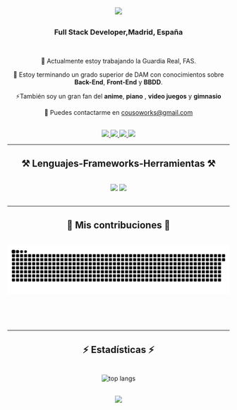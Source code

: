 

<h1 align="center">
    <a href="https://www.linkedin.com/in/jose-couso-perez" target="_blank" style="text-decoration: none;">
        <img src="https://readme-typing-svg.herokuapp.com/?font=Righteous&size=35&center=true&vCenter=true&width=500&height=70&duration=4000&lines=Hola+a+todos!+👋;+Soy+Jose+Couso;" />
    </a>
</h1>

<h3 align="center">Full Stack Developer,Madrid, España</h3>


<br/>

<div align="center">
 
 🔭 Actualmente estoy trabajando la Guardia Real, FAS.
 
 🌱 Estoy terminando un grado superior de DAM con conocimientos sobre **Back-End**,  **Front-End** y **BBDD**.

<!--💬 Pregúntame sobre: **Java, Python, SQL... o cualquier cosa-->

⚡También soy un gran fan del **anime**,  **piano** ,  **video juegos** y **gimnasio**
 
  💬 Puedes contactarme en cousoworks@gmail.com


  <br/>

 </div>


<div align="center"> 
   
  <a href="mailto:cousoworks@gmail.com">
    <img src="https://img.shields.io/badge/Gmail-333333?style=for-the-badge&logo=gmail&logoColor=red" />
  </a>
  <a href="https://www.linkedin.com/in/jose-couso-perez">
    <img src="https://img.shields.io/badge/LinkedIn-0077B5?style=for-the-badge&logo=linkedin&logoColor=white" target="_blank" />
  </a>
  <a href="https://blayneraptor.github.io/Portfolio_Piano/">
     <img src="https://img.shields.io/badge/Portfolio-FF5722?style=for-the-badge&logo=todoist&logoColor=white" target="_blank" /> 
  </a>
   <a href="https://www.credly.com/users/jose-pascual-couso-perez" target="_blank">
    <img src="https://img.shields.io/badge/-Credly-FF6B00?style=for-the-badge&logo=credly&logoColor=white" />
  </a>
</div>

 <hr/>
 
<h2 align="center">⚒️ Lenguajes-Frameworks-Herramientas ⚒️</h2>
<br/>
<div align="center">
    <img src="https://skillicons.dev/icons?i=bootstrap,html,css,js,vscode,github,git" />
    <img src="https://skillicons.dev/icons?i=python,java,mysql,devto,discord,gitlab,notion,androidstudio,windows,linux" /><br>
</div>

<br/>
<hr/>

<div align="center">
  <h2>🐍 Mis contribuciones 🐍</h2>
  <br>
    
  <picture>
  <source media="(prefers-color-scheme: dark)" srcset="https://raw.githubusercontent.com/Blayneraptor/Blayneraptor/output/github-contribution-grid-snake-dark.svg">
  <source media="(prefers-color-scheme: ligth)" srcset="https://raw.githubusercontent.com/Blayneraptor/Blayneraptor/output/github-contribution-grid-snake.svg">
  <img alt="github contribution grid snake animation" src="https://raw.githubusercontent.com/Blayneraptor/Blayneraptor/output/github-contribution-grid-snake.svg">
</picture>
  
  <br/><br/><br/>
</div>

<hr/>

<h2 align="center">⚡ Estadísticas ⚡</h2>
<br>

<div align=center>
 <div align="center">
  
  
  <img width=325 align="center" src="https://github-readme-stats.vercel.app/api/top-langs/?username=Blayneraptor&hide=HTML&langs_count=8&layout=compact&theme=react&border_radius=10&size_weight=0.5&count_weight=0.5&exclude_repo=github-readme-stats" alt="top langs" />
</div>


<br>


[![](https://visitcount.itsvg.in/api?id=Blayneraptor&icon=2&color=12)](https://visitcount.itsvg.in)








